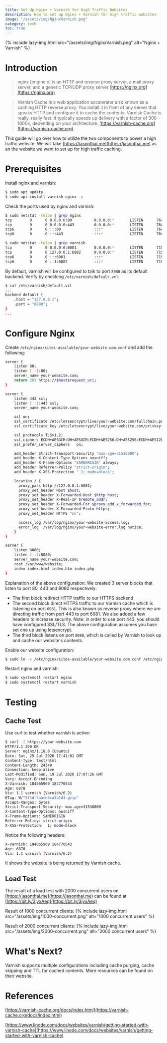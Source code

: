 ```yaml
---
title: Set Up Nginx + Varnish for High Traffic Websites
description: How to set up Nginx + Varnish for high traffic websites
image: "/assets/img/NginxVarnish.png"
category: tech
toc: true
---
```


{% include lazy-img.html src="/assets/img/NginxVarnish.png" alt="Nginx + Varnish" %}
# Introduction
>nginx [engine x] is an HTTP and reverse proxy server, a mail proxy server, and a generic TCP/UDP proxy server
>[https://nginx.org](https://nginx.org)

>Varnish Cache is a web application accelerator also known as a caching HTTP reverse proxy. You install it in front of any server that speaks HTTP and configure it to cache the contents. Varnish Cache is really, really fast. It typically speeds up delivery with a factor of 300 - 1000x, depending on your architecture.
>[https://varnish-cache.org](https://varnish-cache.org)

This guide will go over how to utilize the two components to power a high traffic website. We will take [https://jasonthai.me](https://jasonthai.me) as an the website we want to set up for high traffic caching.

# Prerequisites
Install nginx and varnish:
```sh
$ sudo apt update
$ sudo apt install varnish nginx -y
```

Check the ports used by nginx and varnish:
```sh
$ sudo netstat -tulpn | grep nginx
tcp        0      0 0.0.0.0:80          0.0.0.0:*       LISTEN      764635/nginx: maste
tcp        0      0 0.0.0.0:443         0.0.0.0:*       LISTEN      764635/nginx: maste
tcp6       0      0 :::80               :::*            LISTEN      764635/nginx: maste
tcp6       0      0 :::443              :::*            LISTEN      764635/nginx: maste

$ sudo netstat -tulpn | grep varnish
tcp        0      0 0.0.0.0:6081        0.0.0.0:*       LISTEN      715/varnishd
tcp        0      0 127.0.0.1:6082      0.0.0.0:*       LISTEN      715/varnishd
tcp6       0      0 :::6081             :::*            LISTEN      715/varnishd
tcp6       0      0 ::1:6082            :::*            LISTEN      715/varnishd
```

By default, varnish will be configured to talk to port `8080` as its default backend. Verify by checking `/etc/varnish/default.vcl`:
```sh
$ cat /etc/varnish/default.vcl
...
backend default {
    .host = "127.0.0.1";
    .port = "8080";
}
...
```
# Configure Nginx
Create `/etc/nginx/sites-available/your-website.com.conf` and add the following:
```sh
server {
    listen 80;
    listen [::]:80;
    server_name your-website.com;
    return 301 https://$host$request_uri;
}

server {
    listen 443 ssl;
    listen [::]:443 ssl;
    server_name your-website.com;

    ssl on;
    ssl_certificate /etc/letsencrypt/live/your-website.com/fullchain.pem;
    ssl_certificate_key /etc/letsencrypt/live/your-website.com/privkey.pem;

    ssl_protocols TLSv1.2;
    ssl_ciphers ECDH+AESGCM:DH+AESGCM:ECDH+AES256:DH+AES256:ECDH+AES128:DH+AES:ECDH+3DES:DH+3DES:RSA+AESGCM:RSA+AES:RSA+3DES:!aNULL:!MD5:!DSS;
    ssl_prefer_server_ciphers   on;

    add_header Strict-Transport-Security "max-age=31536000";
    add_header X-Content-Type-Options nosniff;
    add_header X-Frame-Options "SAMEORIGIN" always;
    add_header Referrer-Policy "strict-origin";
    add_header X-XSS-Protection " 1; mode=block";

    location / {
      proxy_pass http://127.0.0.1:6081;
      proxy_set_header Host $host;
      proxy_set_header X-Forwarded-Host $http_host;
      proxy_set_header X-Real-IP $remote_addr;
      proxy_set_header X-Forwarded-For $proxy_add_x_forwarded_for;
      proxy_set_header X-Forwarded-Proto https;
      proxy_set_header HTTPS "on";

      access_log /var/log/nginx/your-website-access.log;
      error_log  /var/log/nginx/your-website-error.log notice;
    }
}

server {
    listen 8080;
    listen [::]:8080;
    server_name your-website.com;
    root /var/www/website;
    index index.html index.htm index.php
}
```
Explanation of the above configuration:
We created 3 server blocks that listen to port 80, 443 and 8080 respectively: 
* The first block redirect HTTP traffic to our HTTPS backend
* The second block direct HTTPS traffic to our Varnish cache which is listening on port `6081`. This is also known as reverse proxy where we are directing traffic from port 443 to port 6081. We also added a few headers to increase security. Note: in order to use port 443, you should have configured SSL/TLS. The above configuration assumes you have set one up using letsencrypt.
* The third block listens on port `8080`, which is called by Varnish to look up and cache our website's contents.

Enable our website configuration:
```sh
$ sudo ln -s /etc/nginx/sites-available/your-website.com.conf /etc/nginx/sites-enabled/
```

Restart nginx and varnish:
```sh
$ sudo systemctl restart nginx
$ sudo systemctl restart varnish
```

# Testing
## Cache Test
Use curl to test whether varnish is active:
```sh
$ curl -I https://your-website.com
HTTP/1.1 200 OK
Server: nginx/1.18.0 (Ubuntu)
Date: Sat, 25 Jul 2020 17:41:01 GMT
Content-Type: text/html
Content-Length: 24349
Connection: keep-alive
Last-Modified: Sun, 19 Jul 2020 17:07:26 GMT
Vary: Accept-Encoding
X-Varnish: 184865969 184770543
Age: 6878
Via: 1.1 varnish (Varnish/6.2)
ETag: W/"5f1d-5aace6ca3b1d1-gzip"
Accept-Ranges: bytes
Strict-Transport-Security: max-age=31536000
X-Content-Type-Options: nosniff
X-Frame-Options: SAMEORIGIN
Referrer-Policy: strict-origin
X-XSS-Protection:  1; mode=block
```

Notice the following headers:
```sh
X-Varnish: 184865969 184770543
Age: 6878
Via: 1.1 varnish (Varnish/6.2)
```
It shows the website is being returned by Varnish cache.

## Load Test
The result of a load test with 2000 concurrent users on [https://jasonthai.me](https://jasonthai.me) can be found at [https://bit.ly/3jyxAeq](https://bit.ly/3jyxAeq)

Result of 1000 concurrent clients:
{% include lazy-img.html src="/assets/img/1000-concurrent.png" alt="1000 concurrent users" %}

Result of 2000 concurrent clients:
{% include lazy-img.html src="/assets/img/2000-concurrent.png" alt="2000 concurrent users" %}

# What's Next?
Varnish supports multiple configurations including cache purging, cache skipping and TTL for cached contents. More resources can be found on their website.

# References
[https://varnish-cache.org/docs/index.html](https://varnish-cache.org/docs/index.html)

[https://www.linode.com/docs/websites/varnish/getting-started-with-varnish-cache](https://www.linode.com/docs/websites/varnish/getting-started-with-varnish-cache)
